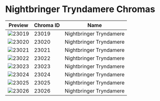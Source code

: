 # Nightbringer Tryndamere Chromas



| Preview | Chroma ID | Name |
|---------|-----------|------|
| ![23019](https://raw.communitydragon.org/latest/plugins/rcp-be-lol-game-data/global/default/v1/champion-chroma-images/23/23019.png) | 23019 | Nightbringer Tryndamere |
| ![23020](https://raw.communitydragon.org/latest/plugins/rcp-be-lol-game-data/global/default/v1/champion-chroma-images/23/23020.png) | 23020 | Nightbringer Tryndamere |
| ![23021](https://raw.communitydragon.org/latest/plugins/rcp-be-lol-game-data/global/default/v1/champion-chroma-images/23/23021.png) | 23021 | Nightbringer Tryndamere |
| ![23022](https://raw.communitydragon.org/latest/plugins/rcp-be-lol-game-data/global/default/v1/champion-chroma-images/23/23022.png) | 23022 | Nightbringer Tryndamere |
| ![23023](https://raw.communitydragon.org/latest/plugins/rcp-be-lol-game-data/global/default/v1/champion-chroma-images/23/23023.png) | 23023 | Nightbringer Tryndamere |
| ![23024](https://raw.communitydragon.org/latest/plugins/rcp-be-lol-game-data/global/default/v1/champion-chroma-images/23/23024.png) | 23024 | Nightbringer Tryndamere |
| ![23025](https://raw.communitydragon.org/latest/plugins/rcp-be-lol-game-data/global/default/v1/champion-chroma-images/23/23025.png) | 23025 | Nightbringer Tryndamere |
| ![23026](https://raw.communitydragon.org/latest/plugins/rcp-be-lol-game-data/global/default/v1/champion-chroma-images/23/23026.png) | 23026 | Nightbringer Tryndamere |